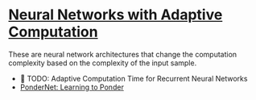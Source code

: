 # [Neural Networks with Adaptive Computation](https://nn.labml.ai/adaptive_computation/index.html)

These are neural network architectures that change the computation complexity based on the
complexity of the input sample.

* 🚧 TODO: Adaptive Computation Time for Recurrent Neural Networks
* [PonderNet: Learning to Ponder](https://nn.labml.ai/adaptive_computation/ponder_net/index.html)
